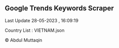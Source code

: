 

## Google Trends Keywords Scraper 
 
Last Update 28-05-2023 , 16:09:19

Country List :
VIETNAM.json



© Abdul Muttaqin 
